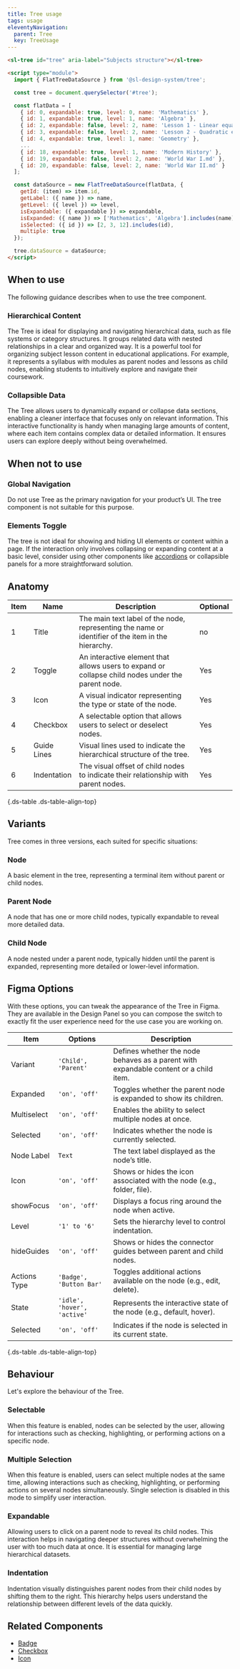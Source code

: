 ```yaml
---
title: Tree usage
tags: usage
eleventyNavigation:
  parent: Tree
  key: TreeUsage
---
```

<style>
.ds-example__tree {
  inline-size: 400px;
}
</style>
<section class="no-heading">

<div class="ds-example">
<div class="ds-example__tree">
<sl-tree id="tree" aria-label="Subjects structure"></sl-tree>
</div>
</div>

<div class="ds-code">

  ```html
<sl-tree id="tree" aria-label="Subjects structure"></sl-tree>

<script type="module">
    import { FlatTreeDataSource } from '@sl-design-system/tree';

    const tree = document.querySelector('#tree');

    const flatData = [
      { id: 0, expandable: true, level: 0, name: 'Mathematics' },
      { id: 1, expandable: true, level: 1, name: 'Algebra' },
      { id: 2, expandable: false, level: 2, name: 'Lesson 1 - Linear equations.md' },
      { id: 3, expandable: false, level: 2, name: 'Lesson 2 - Quadratic equations.md' },
      { id: 4, expandable: true, level: 1, name: 'Geometry' },
      ...
      { id: 18, expandable: true, level: 1, name: 'Modern History' },
      { id: 19, expandable: false, level: 2, name: 'World War I.md' },
      { id: 20, expandable: false, level: 2, name: 'World War II.md' }
    ];

    const dataSource = new FlatTreeDataSource(flatData, {
      getId: (item) => item.id,
      getLabel: ({ name }) => name,
      getLevel: ({ level }) => level,
      isExpandable: ({ expandable }) => expandable,
      isExpanded: ({ name }) => ['Mathematics', 'Algebra'].includes(name),
      isSelected: ({ id }) => [2, 3, 12].includes(id),
      multiple: true
    });

    tree.dataSource = dataSource;
</script>
  ```

</div>
</section>

<section>

## When to use
The following guidance describes when to use the tree component.

### Hierarchical Content
The Tree is ideal for displaying and navigating hierarchical data, such as file systems or category structures. It groups related data with nested relationships in a clear and organized way. It is a powerful tool for organizing subject lesson content in educational applications. For example, it represents a syllabus with modules as parent nodes and lessons as child nodes, enabling students to intuitively explore and navigate their coursework.

### Collapsible Data
The Tree allows users to dynamically expand or collapse data sections, enabling a cleaner interface that focuses only on relevant information. This interactive functionality is handy when managing large amounts of content, where each item contains complex data or detailed information. It ensures users can explore deeply without being overwhelmed.

</section>


<section>

## When not to use

### Global Navigation
Do not use Tree as the primary navigation for your product’s UI. The tree component is not suitable for this purpose.

### Elements Toggle
The tree is not ideal for showing and hiding UI elements or content within a page. If the interaction only involves collapsing or expanding content at a basic level, consider using other components like [accordions](/categories/components/accordion) or collapsible panels for a more straightforward solution.

</section>


<section>

## Anatomy

|Item|Name|Description|Optional|
|-|-|-|-|
|1|Title|The main text label of the node, representing the name or identifier of the item in the hierarchy.|no|
|2|Toggle|An interactive element that allows users to expand or collapse child nodes under the parent node.|Yes|
|3|Icon|A visual indicator representing the type or state of the node.|Yes|
|4|Checkbox|A selectable option that allows users to select or deselect nodes.|Yes|
|5|Guide Lines|Visual lines used to indicate the hierarchical structure of the tree.|Yes|
|6|Indentation|The visual offset of child nodes to indicate their relationship with parent nodes.|Yes|

{.ds-table .ds-table-align-top}

</section>


<section>

## Variants
Tree comes in three versions, each suited for specific situations:

### Node
A basic element in the tree, representing a terminal item without parent or child nodes.

### Parent Node
A node that has one or more child nodes, typically expandable to reveal more detailed data.

### Child Node
A node nested under a parent node, typically hidden until the parent is expanded, representing more detailed or lower-level information.

</section>


<section>

## Figma Options
With these options, you can tweak the appearance of the Tree in Figma. They are available in the Design Panel so you can compose the switch to exactly fit the user experience need for the use case you are working on.

|Item|Options|Description|
|-|-|-|
|Variant|`'Child', 'Parent'`|Defines whether the node behaves as a parent with expandable content or a child item.|
|Expanded|`'on', 'off'`|Toggles whether the parent node is expanded to show its children.|
|Multiselect|`'on', 'off'`|Enables the ability to select multiple nodes at once.|
|Selected|`'on', 'off'`|Indicates whether the node is currently selected.|
|Node Label|`Text`|The text label displayed as the node’s title.|
|Icon|`'on', 'off'`|Shows or hides the icon associated with the node (e.g., folder, file).|
|showFocus|`'on', 'off'`|Displays a focus ring around the node when active.|
|Level|`'1' to '6'`|Sets the hierarchy level to control indentation.|
|hideGuides|`'on', 'off'`|Shows or hides the connector guides between parent and child nodes.|
|Actions Type|`'Badge', 'Button Bar'`|Toggles additional actions available on the node (e.g., edit, delete).|
|State|`'idle', 'hover', 'active'`|Represents the interactive state of the node (e.g., default, hover).|
|Selected|`'on', 'off'`|Indicates if the node is selected in its current state.|

{.ds-table .ds-table-align-top}

</section>


<section>

## Behaviour
Let's explore the behaviour of the Tree.

### Selectable
When this feature is enabled, nodes can be selected by the user, allowing for interactions such as checking, highlighting, or performing actions on a specific node.

### Multiple Selection
When this feature is enabled, users can select multiple nodes at the same time, allowing interactions such as checking, highlighting, or performing actions on several nodes simultaneously. Single selection is disabled in this mode to simplify user interaction.

### Expandable
Allowing users to click on a parent node to reveal its child nodes. This interaction helps in navigating deeper structures without overwhelming the user with too much data at once. It is essential for managing large hierarchical datasets.

### Indentation
Indentation visually distinguishes parent nodes from their child nodes by shifting them to the right. This hierarchy helps users understand the relationship between different levels of the data quickly.

</section>


<section>

## Related Components

- [Badge](/categories/components/badge/usage)
- [Checkbox](/categories/components/checkbox/usage)
- [Icon](/categories/components/icon/usage)

</section>

<script type="module">
  const tree = document.querySelector('#tree');
  if (!tree) {
    console.warn('sl-tree element with id \`tree\` not found');
  } else {
    const flatData = [
      { id: 0, expandable: true, level: 0, name: 'Mathematics' },
      { id: 1, expandable: true, level: 1, name: 'Algebra' },
      { id: 2, expandable: false, level: 2, name: 'Lesson 1 - Linear equations.md' },
      { id: 3, expandable: false, level: 2, name: 'Lesson 2 - Quadratic equations.md' },
      { id: 4, expandable: true, level: 1, name: 'Geometry' },
      { id: 5, expandable: false, level: 2, name: 'Lesson 1 - Triangles.md' },
      { id: 6, expandable: false, level: 2, name: 'Lesson 2 - Circles.md' },
      { id: 21, expandable: false, level: 1, name: 'Lesson 20 - Statistics and probability.md' },
      { id: 7, expandable: true, level: 0, name: 'Science' },
      { id: 8, expandable: true, level: 1, name: 'Physics' },
      { id: 9, expandable: false, level: 2, name: 'Lesson 1 - Motion.md' },
      { id: 10, expandable: false, level: 2, name: 'Lesson 2 - Forces.md' },
      { id: 11, expandable: true, level: 1, name: 'Chemistry' },
      { id: 12, expandable: false, level: 2, name: 'Lesson 1 - Atoms.md' },
      { id: 13, expandable: false, level: 2, name: 'Lesson 2 - Reactions.md' },
      { id: 14, expandable: true, level: 0, name: 'History' },
      { id: 15, expandable: true, level: 1, name: 'Ancient Civilizations' },
      { id: 16, expandable: false, level: 2, name: 'Egypt.md' },
      { id: 17, expandable: false, level: 2, name: 'Rome.md' },
      { id: 18, expandable: true, level: 1, name: 'Modern History' },
      { id: 19, expandable: false, level: 2, name: 'World War I.md' },
      { id: 20, expandable: false, level: 2, name: 'World War II.md' }
    ];

    const dataSource = new FlatTreeDataSource(flatData, {
      getId: (item) => item.id,
      getLabel: ({ name }) => name,
      getLevel: ({ level }) => level,
      isExpandable: ({ expandable }) => expandable,
      isExpanded: ({ name }) => ['Mathematics', 'Algebra'].includes(name),
      isSelected: ({ id }) => [2, 3, 12].includes(id),
      multiple: true
    });

    (async () => {
      await customElements.whenDefined('sl-tree');
      tree.dataSource = dataSource;
    })();
  }
</script>
